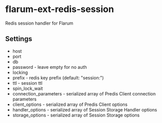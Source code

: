 # flarum-ext-redis-session
Redis session handler for Flarum

## Settings
- host
- port
- db
- password - leave empty for no auth
- locking
- prefix - redis key prefix (default: "session:")
- ttl - session ttl
- spin_lock_wait
- connection_parameters - serialized array of Predis Client connection parameters
- client_options - serialized array of Predis Client options
- handler_options - serialized array of Session Storage Handler options
- storage_options - serialized array of Session Storage options

